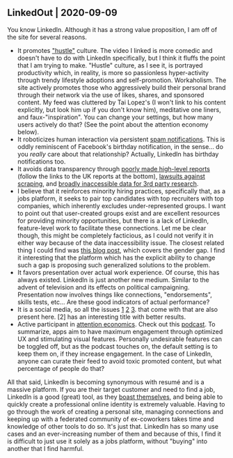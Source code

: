 ## LinkedOut | 2020-09-09

You know LinkedIn. Although it has a strong value proposition, I am off of the site for several reasons.

- It promotes ["hustle"](https://www.youtube.com/watch?v=_o7qjN3KF8U) culture. The video I linked is more comedic and doesn't have to do with LinkedIn specifically, but I think it 
fluffs the point that I am trying to make. "Hustle" culture, as I see it, is portrayed productivity which, in reality, is more so passionless hyper-activity through trendy lifestyle adoptions and
self-promotion. Workaholism. The site actively promotes those who aggressively build their personal brand through their network via the use of likes, shares, and sponsored content. 
My feed was cluttered by Tai Lopez's (I won't link to his content explicitly, but look him up if you don't know him), meditative one liners, and faux-"inspiration". You can change your settings, 
but how many users actively do that? (See the point about the attention economy below).
- It roboticizes human interaction via persistent [spam notifications](https://en.wikipedia.org/wiki/LinkedIn#Use_of_e-mail_accounts_of_members_for_spam_sending). This is oddly reminiscent
of Facebook's birthday notification, in the sense... do you *really* care about that relationship? Actually, LinkedIn has birthday notifications too.
- It avoids data transparency through [poorly made high-level reports](https://careers.linkedin.com/diversity-and-inclusion/workforce-diversity-report) (follow the links to the UK reports at the bottom),
[lawsuits against scraping](https://www.vice.com/en_us/article/9kek83/linkedin-data-scraping-lawsuit-shot-down), and [broadly inaccessible data for 3rd party research](https://engineering.linkedin.com/teams/data/projects/economic-graph-research/economic-graph-details).
- I believe that it reinforces minority hiring practices, specifically that, as a jobs platform, it seeks to pair top candidates with top recruiters with top companies, which inherently excludes
under-represented groups. I want to point out that user-created groups exist and are excellent resources for providing minority opportunities, but there is a lack of LinkedIn, feature-level work to facilitate these 
connections. Let me be clear though, this might be completely facticious, as I could not verify it in either way because of the data inaccessibility issue. The closest related thing I could find was
[this blog post](https://economicgraph.linkedin.com/blog/the-gendergap-to-close-gender-gaps-in-the-future-we-need-more-women-in-emerging-jobs-today), which covers the gender gap. I find it interesting that the platform which has the explicit ability to change
such a gap is proposing such generalized solutions to the problem.
- It favors presentation over actual work experience. Of course, this has always existed. LinkedIn is just another new medium. Similar to the advent of
television and its effects on political campaigning. Presentation now involves things like connections, "endorsements", skills tests, etc... Are these good indicators
of actual performance?
- It is a social media, so all the issues [1](https://www.forbes.com/sites/alicegwalton/2018/11/16/new-research-shows-just-how-bad-social-media-can-be-for-mental-health/#1e0fe53b7af4) [2](https://www.hsph.harvard.edu/news/features/social-media-positive-mental-health/) [3](https://en.wikipedia.org/wiki/Fear_of_missing_out).
that come with that are also present here. [2] has an interesting title with better results.
- Active participant in [attention economics](https://en.wikipedia.org/wiki/Attention_economy). Check out this [podcast](https://www.humanetech.com/podcast). To summarize, apps aim to have maximum engagement
through optimized UX and stimulating visual features. Personally undesirable features can be toggled off, but as the podcast touches on, the default setting is to keep them on, if they increase
engagement. In the case of LinkedIn, anyone can curate their feed to avoid toxic promoted content, but what percentage of people do that?

All that said, LinkedIn is becoming synonymous with resumé and is a massive platform. If you are their target customer and need to find a job, LinkedIn is a
good (great) tool, as they [boast themselves](https://business.linkedin.com/content/dam/business/talent-solutions/global/en_us/c/pdfs/Ultimate-List-of-Hiring-Stats-v02.04.pdf), and being able to quickly create a professional online
identity is extremely valuable. Having to go through the work of creating a personal site, managing connections and keeping up with a federated community
of ex-coworkers takes time and knowledge of other tools to do so. It's just that. LinkedIn has so many use cases and an ever-increasing number of them and because of this, I find it is difficult to 
just use it solely as a jobs platform, without "buying" into another that I find harmful.

